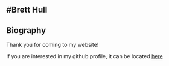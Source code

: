 #Brett Hull
---
Biography
---

Thank you for coming to my website!



If you are interested in my github profile, it can be located [here](https://github.com/Symbolic37)
